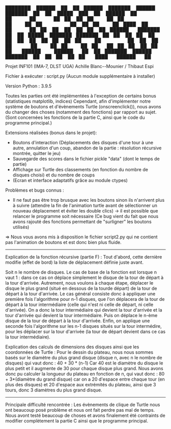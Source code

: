 ████████  ██████  ██    ██ ██████  ███████     ██████  ███████     ██   ██  █████  ███    ██  ██████  ██ 
   ██    ██    ██ ██    ██ ██   ██ ██          ██   ██ ██          ██   ██ ██   ██ ████   ██ ██    ██ ██ 
   ██    ██    ██ ██    ██ ██████  ███████     ██   ██ █████       ███████ ███████ ██ ██  ██ ██    ██ ██ 
   ██    ██    ██ ██    ██ ██   ██      ██     ██   ██ ██          ██   ██ ██   ██ ██  ██ ██ ██    ██ ██ 
   ██     ██████   ██████  ██   ██ ███████     ██████  ███████     ██   ██ ██   ██ ██   ████  ██████  ██ 

Projet INF101 (IMA-7, DLST UGA)
Achille Blanc--Mounier / Thibaut Espi

Fichier à exécuter : script.py 
(Aucun module supplémentaire à installer)

Version Python : 3.9.5

Toutes les parties ont été implémentées à l'exception de certains bonus (statistiques matplotlib, indices)
Cependant, afin d'implémenter notre système de boutons et d'évènements Turtle (onscreenclick()), nous avons du changer des choses (notamment des fonctions) par rapport au sujet. 
(Sont concernées les fonctions de la partie C, ainsi que le code du programme principal.)

Extensions réalisées (bonus dans le projet):
- Boutons d'interaction (Déplacements des disques d'une tour à une autre, annulation d'un coup, abandon de la partie : résolution récursive montrée, quitter le jeu)
- Sauvegarde des scores dans le fichier pickle "data" (dont le temps de partie)
- Affichage sur Turtle des classements (en fonction du nombre de disques choisi) et du nombre de coups
- (Ecran et interface adaptatifs grâce au module ctypes)

Problèmes et bugs connus :
- Il ne faut pas être trop brusque avec les boutons sinon ils n'arrivent plus à suivre (attendre la fin de l'animation turtle avant de sélectionner un nouveau déplacement et éviter les double clics) 
-> il est possible que relancer le programme soit nécessaire (Ce bug vient du fait que nous avons rajouté des fonctions permettant de "surligner" les boutons utilisés)

=> Nous vous avons mis à disposition le fichier script2.py qui ne contient pas l'animation de boutons et est donc bien plus fluide.

__________________________

Explication de la fonction récursive (partie F) :
Tout d'abord, cette dernière modifie (effet de bord) la liste de déplacement définie juste avant.

Soit n le nombre de disques.
Le cas de base de la fonction est lorsque n vaut 1 : dans ce cas on déplace simplement le disque de la tour de départ à la tour d'arrivée.
Autrement, nous voulons à chaque étape, déplacer le disque le plus grand (situé en dessous de la tourde départ) de la tour de départ à la tour d'arrivée.
Le cas général consiste donc à appliquer une première fois l'algorithme pour n-1 disques, que l'on déplacera de la tour de départ à la tour intermédiaire (celle qui n'est ni celle de départ, ni celle d'arrivée). On a donc la tour intermédiaire qui devient la tour d'arrivée et la tour d'arrivée qui devient la tour intermédiaire. Puis on déplace le n-ème disque de la tour de départ à la tour d'arrivée. Enfin, on applique une seconde fois l'algorithme sur les n-1 disques situés sur la tour intermédire, pour les déplacer sur la tour d'arrivée (la tour de départ devient dans ce cas la tour intermédiaire).

Explication des calculs de dimensions des disques ainsi que les coordonnées de Turtle :
Pour le dessin du plateau, nous nous sommes basés sur le diamètre du plus grand disque (disque n, avec n le nombre de disques) qui vaut donc : 40 + 30 * (n-1) 
Car 40 est le diamètre du disque le plus petit et il augmente de 30 pour chaque disque plus grand.
Nous avons donc pu calculer la longueur du plateau en fonction de n, qui vaut donc : 80 + 3*(diamètre du grand disque) car on a 20 d'espace entre chaque tour (en plus des disques) et 20 d'espace aux extrémités du plateau, ainsi que 3 tours, donc 3 diamètres du plus grand disque.

__________________________

Principale difficulté rencontrée : 
Les évènements de clique de Turtle nous ont beaucoup posé problème et nous ont fait perdre pas mal de temps. Nous avont testé beaucoup de choses et avons finalement été contraints de modifier complètement la partie C ainsi que le programme principal.